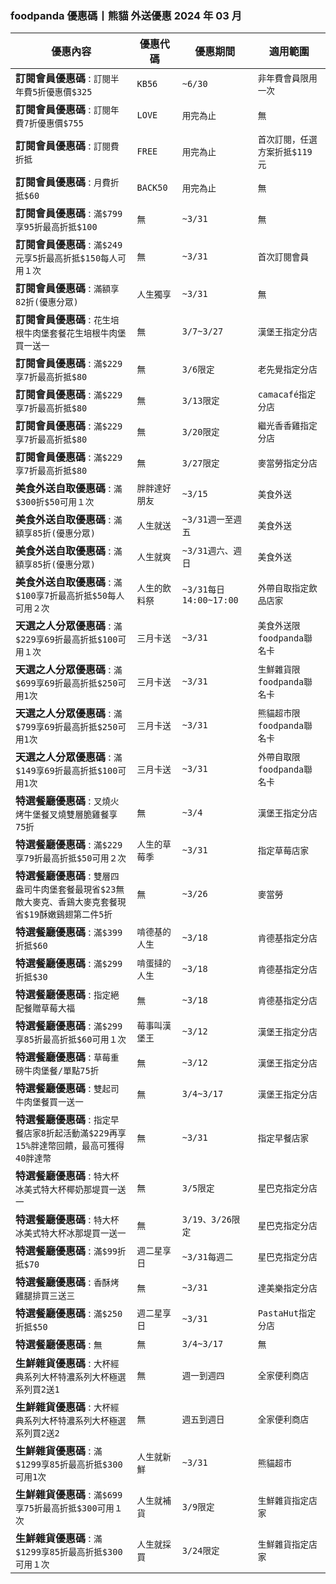
### foodpanda 優惠碼丨熊貓 外送優惠 2024 年 03 月
| 優惠內容 | 優惠代碼 | 優惠期間 | 適用範圍 |
| --- | --- | --- | --- |
|**訂閱會員優惠碼** : ```訂閱半年費5折優惠價$325```|```KB56```|```~6/30```|```非年費會員限用一次```|
|**訂閱會員優惠碼** : ```訂閱年費7折優惠價$755```|```LOVE```|```用完為止```|```無```|
|**訂閱會員優惠碼** : ```訂閱費折抵```|```FREE```|```用完為止```|```首次訂閱，任選方案折抵$119元```|
|**訂閱會員優惠碼** : ```月費折抵$60```|```BACK50```|```用完為止```|```無```|
|**訂閱會員優惠碼** : ```滿$799享95折最高折抵$100```|```無```|```~3/31```|```無```|
|**訂閱會員優惠碼** : ```滿$249元享5折最高折抵$150每人可用１次```|```無```|```~3/31```|```首次訂閱會員```|
|**訂閱會員優惠碼** : ```滿額享82折(優惠分眾)```|```人生獨享```|```~3/31```|```無```|
|**訂閱會員優惠碼** : ```花生培根牛肉堡套餐花生培根牛肉堡買一送一```|```無```|```3/7~3/27```|```漢堡王指定分店```|
|**訂閱會員優惠碼** : ```滿$229享7折最高折抵$80```|```無```|```3/6限定```|```老先覺指定分店```|
|**訂閱會員優惠碼** : ```滿$229享7折最高折抵$80```|```無```|```3/13限定```|```camacafé指定分店```|
|**訂閱會員優惠碼** : ```滿$229享7折最高折抵$80```|```無```|```3/20限定```|```繼光香香雞指定分店```|
|**訂閱會員優惠碼** : ```滿$229享7折最高折抵$80```|```無```|```3/27限定```|```麥當勞指定分店```|
|**美食外送自取優惠碼** : ```滿$300折$50可用１次```|```胖胖達好朋友```|```~3/15```|```美食外送```|
|**美食外送自取優惠碼** : ```滿額享85折(優惠分眾)```|```人生就送```|```~3/31週一至週五```|```美食外送```|
|**美食外送自取優惠碼** : ```滿額享85折(優惠分眾)```|```人生就爽```|```~3/31週六、週日```|```美食外送```|
|**美食外送自取優惠碼** : ```滿$100享7折最高折抵$50每人可用２次```|```人生的飲料祭```|```~3/31每日14:00~17:00```|```外帶自取指定飲品店家```|
|**天選之人分眾優惠碼** : ```滿$229享69折最高折抵$100可用１次```|```三月卡送```|```~3/31```|```美食外送限foodpanda聯名卡```|
|**天選之人分眾優惠碼** : ```滿$699享69折最高折抵$250可用1次```|```三月卡送```|```~3/31```|```生鮮雜貨限foodpanda聯名卡```|
|**天選之人分眾優惠碼** : ```滿$799享69折最高折抵$250可用1次```|```三月卡送```|```~3/31```|```熊貓超市限foodpanda聯名卡```|
|**天選之人分眾優惠碼** : ```滿$149享69折最高折抵$100可用1次```|```三月卡送```|```~3/31```|```外帶自取限foodpanda聯名卡```|
|**特選餐廳優惠碼** : ```叉燒火烤牛堡餐叉燒雙層脆雞餐享75折```|```無```|```~3/4```|```漢堡王指定分店```|
|**特選餐廳優惠碼** : ```滿$229享79折最高折抵$50可用２次```|```人生的草莓季```|```~3/31```|```指定草莓店家```|
|**特選餐廳優惠碼** : ```雙層四盎司牛肉堡套餐最現省$23無敵大麥克、香鷄大麥克套餐現省$19酥嫩鷄翅第二件5折```|```無```|```~3/26```|```麥當勞```|
|**特選餐廳優惠碼** : ```滿$399折抵$60```|```啃德基的人生```|```~3/18```|```肯德基指定分店```|
|**特選餐廳優惠碼** : ```滿$299折抵$30```|```啃蛋撻的人生```|```~3/18```|```肯德基指定分店```|
|**特選餐廳優惠碼** : ```指定絕配餐贈草莓大福```|```無```|```~3/18```|```肯德基指定分店```|
|**特選餐廳優惠碼** : ```滿$299享85折最高折抵$60可用１次```|```莓事叫漢堡王```|```~3/12```|```漢堡王指定分店```|
|**特選餐廳優惠碼** : ```草莓重磅牛肉堡餐/單點75折```|```無```|```~3/12```|```漢堡王指定分店```|
|**特選餐廳優惠碼** : ```雙起司牛肉堡餐買一送一```|```無```|```3/4~3/17```|```漢堡王指定分店```|
|**特選餐廳優惠碼** : ```指定早餐店家8折起活動滿$229再享15%胖達幣回饋，最高可獲得40胖達幣```|```無```|```~3/31```|```指定早餐店家```|
|**特選餐廳優惠碼** : ```特大杯冰美式特大杯椰奶那堤買一送一```|```無```|```3/5限定```|```星巴克指定分店```|
|**特選餐廳優惠碼** : ```特大杯冰美式特大杯冰那堤買一送一```|```無```|```3/19、3/26限定```|```星巴克指定分店```|
|**特選餐廳優惠碼** : ```滿$99折抵$70```|```週二星享日```|```~3/31每週二```|```星巴克指定分店```|
|**特選餐廳優惠碼** : ```香酥烤雞腿排買三送三```|```無```|```~3/31```|```達美樂指定分店```|
|**特選餐廳優惠碼** : ```滿$250折抵$50```|```週二星享日```|```~3/31```|```PastaHut指定分店```|
|**特選餐廳優惠碼** : ```無```|```無```|```3/4~3/17```|```無```|
|**生鮮雜貨優惠碼** : ```大杯經典系列大杯特濃系列大杯極選系列買2送1```|```無```|```週一到週四```|```全家便利商店```|
|**生鮮雜貨優惠碼** : ```大杯經典系列大杯特濃系列大杯極選系列買2送2```|```無```|```週五到週日```|```全家便利商店```|
|**生鮮雜貨優惠碼** : ```滿$1299享85折最高折抵$300可用1次```|```人生就新鮮```|```~3/31```|```熊貓超市```|
|**生鮮雜貨優惠碼** : ```滿$699享75折最高折抵$300可用１次```|```人生就補貨```|```3/9限定```|```生鮮雜貨指定店家```|
|**生鮮雜貨優惠碼** : ```滿$1299享85折最高折抵$300可用１次```|```人生就採買```|```3/24限定```|```生鮮雜貨指定店家```|

